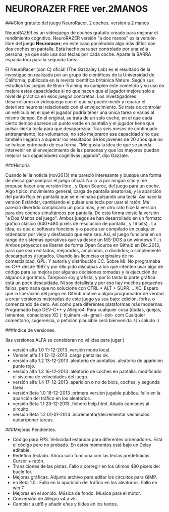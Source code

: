 NEURORAZER FREE ver.2MANOS
==========================

###Clon gratuito del juego NeuroRacer. 2 coches. version a 2 manos

NeuroRAZER es un videojuego de coches gratuito creado para mejorar el rendimiento cognitivo. 
NeuroRAZER versión "a dos manos" es la versión libre del juego **Neuroracer**; en este caso poniéndolo algo más difícil con dos coches en pantalla. Está hecho para ser controlado por una sóla persona; ya que solo usa dos teclas por cada coche. Aparte la BARRA espaciadora para la segunda tarea.

El NeuroRacer (con C) oficial (The Gazzaley Lab) es el resultado de la investigación realizada por un grupo de científicos de la Universidad de California, publicada en la revista científica británica Nature.  Según sus estudios los juegos de Brain-Training no cumplen este cometido y su uso no mejora estas capacidades si no que hacen que el jugador mejore solo a nivel de práctica en esos juegos concretos.
Los investigadores desarrollaron un videojuego con el que se puede medir y reparar el deterioro neuronal relacionado con el envejecimiento. Se trata de controlar un vehículo en el que el jugador podría tener una única tarea o varias al mismo tiempo. En el original, se trata de un solo coche, en el que cada cierto tiempo aparece un punto verde en pantalla y el jugador tiene que pulsar cierta tecla para que desaparezca. 
Tras seis meses de continuado entrenamiento, los voluntarios, no solo mejoraron esa capacidad sino que también llegaron a superar los resultados de los jóvenes de 20 años que no se habían entrenado de esa forma. “Me gusta la idea de que se pueda intervenir en el envejecimiento de las personas y que los mayores puedan mejorar sus capacidades cognitivas jugando”, dijo Gazzale.

###Historia

Cuando leí la noticia (nov2013) me pareció interesante y busqué una forma de descargar-comprar el juego oficial. No lo vi por ningún sitio y me propuse hacer una versión libre , y Open Source, del juego para un coche. Algo típico: movimiento general, carga de pantalla aleatorias, y la aparición del punto Rojo en pantalla que se eliminaba pulsando una tecla. Así nace la versión Estándar, cambiando el pulsar una tecla por usar el ratón. Me pareciò divertido complicarlo un poco más, y en otro rato hice la versión para dos coches simultáneos por pantalla. De esta forma existe la versión "a Dos Manos del juego". Ambos juegos se han desarrollado en un formato gráfico clásico (640*480 pixels de resolución de pantalla , y 16 bits) . La idea, es que el software funcione y-o pueda ser compilado en cualquier ordenador por viejo y desfasado que éste sea. Así, el juego funciona en un rango de sistemas operativos que va desde un MS-DOS a un windows 7 .:)  
Ambos proyectos se liberan de forma Open Source en Github en Dic.2013, para que sean editados, mejorados, ampliados, o divididos; o simplemente descargados y jugados. Usando las licencias originales de no comercialidad, GPL. Y autoría y distribución CC. 
Sobre Mi: No programaba en C++ desde 1997 y por ello pido disculpas a los que intenten usar algo de código para su mejora por algunas decisiones tomadas y la ejecución de algunos algoritmos. Tampoco soy grafista, y por lo tanto la parte gráfica está un poco descuidada. Ni soy detallista y por eso hay muchos pequeños fallos, pero nada que no solucione con CTRL * ALT + SUPR. .. XD.  Espero que la liberación del juego en Github motive a algún programador de verdad a crear versiones mejoradas de este juego ya sea bajo: edición, forks, o comenzando de cero. Así como para diferentes plataformas más modernas. 
Programado bajo DEV-C++ y Allegro4. 
Para cualquier cosa (dudas, quejas, lamentos, donaciones XD ): tijuinem -at- gmail -dot- com Cualquier comentario, sugerencia, o petición plausible será bienvenida.  Un saludo :)

###Indice de versiones.

(las versiones ALFA se consideran no válidas para jugar )
* versión alfa 1.0 11-12-2013 .versión modo local. 
* Versión alfa 1.1 12-12-2013 .carga pantallas ok.
* versión alfa 1.2 13-12-2013 .aleatorio de pantallas. aleatorio de aparición punto rojo.
* versión alfa 1.3 16-12-2013 .aleatorio de coches en pantalla. modificado el sistema de velocidades del juego.
* versión alfa 1.4 17-12-2013 .aparicion o no de bicis, coches, y segunda tarea.
* versión Beta 1.0 18-12-2013 .primera versión jugable pública. fallo en la aparición del tráfico en los aleatorios.
* versión Beta 1.1 23-12-2013 .fichero help.html. Añado camiones al circuito.
* versión Beta 1.2 01-01-2014 .incrementar/decrementar vechiculos. quitar/poner tareas.

###Mejoras Pendientes.

* Código para FPS. Velocidad estándar para diferentes ordenadores. Está el código pero no probado. En estos momentos está bajo un Delay editable. 
* Redefinir teclado. Ahora solo funciona con las teclas predefinidas. Cursor + ratón.
* Transiciones de las pistas. Fallo a corregir en los útimos 480 pixels del bucle for.
* Mejoras gráficas. Adjunto archivo para editar los circuitos para GIMP.
* en Beta 1.0 . Fallo en la aparición del tráfico en los aleatorios. Fallo en win 7.
* Mejoras en el sonido. Música de fondo. Musica para el motor. 
* Conversión de Allegro v4 a v5. 
* Cambiar a utf8 y añadir eñes y tildes en los textos.

